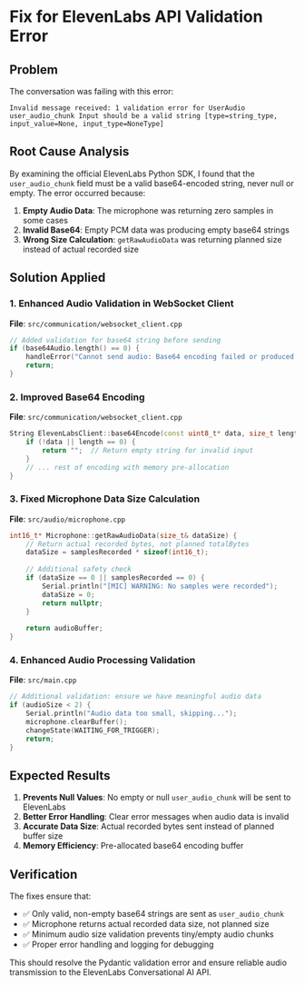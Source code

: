 # Fix for ElevenLabs API Validation Error

## Problem
The conversation was failing with this error:
```
Invalid message received: 1 validation error for UserAudio user_audio_chunk Input should be a valid string [type=string_type, input_value=None, input_type=NoneType]
```

## Root Cause Analysis
By examining the official ElevenLabs Python SDK, I found that the `user_audio_chunk` field must be a valid base64-encoded string, never null or empty. The error occurred because:

1. **Empty Audio Data**: The microphone was returning zero samples in some cases
2. **Invalid Base64**: Empty PCM data was producing empty base64 strings
3. **Wrong Size Calculation**: `getRawAudioData` was returning planned size instead of actual recorded size

## Solution Applied

### 1. Enhanced Audio Validation in WebSocket Client
**File**: `src/communication/websocket_client.cpp`

```cpp
// Added validation for base64 string before sending
if (base64Audio.length() == 0) {
    handleError("Cannot send audio: Base64 encoding failed or produced empty string");
    return;
}
```

### 2. Improved Base64 Encoding
**File**: `src/communication/websocket_client.cpp`

```cpp
String ElevenLabsClient::base64Encode(const uint8_t* data, size_t length) {
    if (!data || length == 0) {
        return "";  // Return empty string for invalid input
    }
    // ... rest of encoding with memory pre-allocation
}
```

### 3. Fixed Microphone Data Size Calculation
**File**: `src/audio/microphone.cpp`

```cpp
int16_t* Microphone::getRawAudioData(size_t& dataSize) {
    // Return actual recorded bytes, not planned totalBytes
    dataSize = samplesRecorded * sizeof(int16_t);
    
    // Additional safety check
    if (dataSize == 0 || samplesRecorded == 0) {
        Serial.println("[MIC] WARNING: No samples were recorded");
        dataSize = 0;
        return nullptr;
    }
    
    return audioBuffer;
}
```

### 4. Enhanced Audio Processing Validation
**File**: `src/main.cpp`

```cpp
// Additional validation: ensure we have meaningful audio data
if (audioSize < 2) {
    Serial.println("Audio data too small, skipping...");
    microphone.clearBuffer();
    changeState(WAITING_FOR_TRIGGER);
    return;
}
```

## Expected Results

1. **Prevents Null Values**: No empty or null `user_audio_chunk` will be sent to ElevenLabs
2. **Better Error Handling**: Clear error messages when audio data is invalid
3. **Accurate Data Size**: Actual recorded bytes sent instead of planned buffer size
4. **Memory Efficiency**: Pre-allocated base64 encoding buffer

## Verification

The fixes ensure that:
- ✅ Only valid, non-empty base64 strings are sent as `user_audio_chunk`
- ✅ Microphone returns actual recorded data size, not planned size
- ✅ Minimum audio size validation prevents tiny/empty audio chunks
- ✅ Proper error handling and logging for debugging

This should resolve the Pydantic validation error and ensure reliable audio transmission to the ElevenLabs Conversational AI API.
